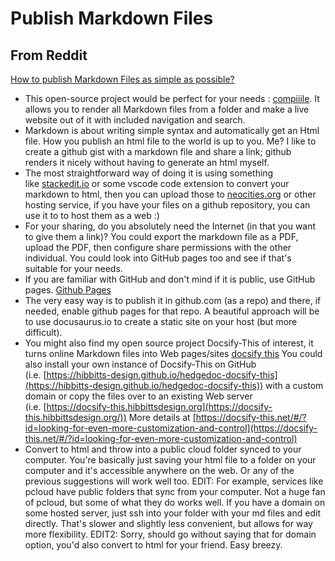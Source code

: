 # Publish Markdown Files

## From Reddit

[How to publish Markdown Files as simple as possible?](https://www.reddit.com/r/Markdown/comments/17pb8fa/how_to_publish_markdown_files_as_simple_as/)

- This open-source project would be perfect for your needs : [compiiile](https://github.com/AlbanCrepel/compiiile). It allows you to render all Markdown files from a folder and make a live website out of it with included navigation and search.
- Markdown is about writing simple syntax and automatically get an Html file. How you publish an html file to the world is up to you. Me? I like to create a github gist with a markdown file and share a link; github renders it nicely without having to generate an html myself.
- The most straightforward way of doing it is using something like [stackedit.io](https://stackedit.io/) or some vscode code extension to convert your markdown to html, then you can upload those to [neocities.org](https://neocities.org/) or other hosting service, if you have your files on a github repository, you can use it to to host them as a web :)
- For your sharing, do you absolutely need the Internet (in that you want to give them a link)? You could export the markdown file as a PDF, upload the PDF, then configure share permissions with the other individual. You could look into GitHub pages too and see if that's suitable for your needs.
- If you are familiar with GitHub and don't mind if it is public, use GitHub pages. [Github Pages](https://www.markdownguide.org/tools/github-pages/)
- The very easy way is to publish it in github.com (as a repo) and there, if needed, enable github pages for that repo. A beautiful approach will be to use docusaurus.io to create a static site on your host (but more difficult).
- You might also find my open source project Docsify-This of interest, it turns online Markdown files into Web pages/sites [docsify this](https://docsify-this.net/) You could also install your own instance of Docsify-This on GitHub (i.e. [https://hibbitts-design.github.io/hedgedoc-docsify-this](https://hibbitts-design.github.io/hedgedoc-docsify-this)) with a custom domain or copy the files over to an existing Web server (i.e. [https://docsify-this.hibbittsdesign.org](https://docsify-this.hibbittsdesign.org/)) More details at [https://docsify-this.net/#/?id=looking-for-even-more-customization-and-control](https://docsify-this.net/#/?id=looking-for-even-more-customization-and-control)
- Convert to html and throw into a public cloud folder synced to your computer. You're basically just saving your html file to a folder on your computer and it's accessible anywhere on the web. Or any of the previous suggestions will work well too. EDIT: For example, services like pcloud have public folders that sync from your computer. Not a huge fan of pcloud, but some of what they do works well. If you have a domain on some hosted server, just ssh into your folder with your md files and edit directly. That's slower and slightly less convenient, but allows for way more flexibility. EDIT2: Sorry, should go without saying that for domain option, you'd also convert to html for your friend. Easy breezy.

